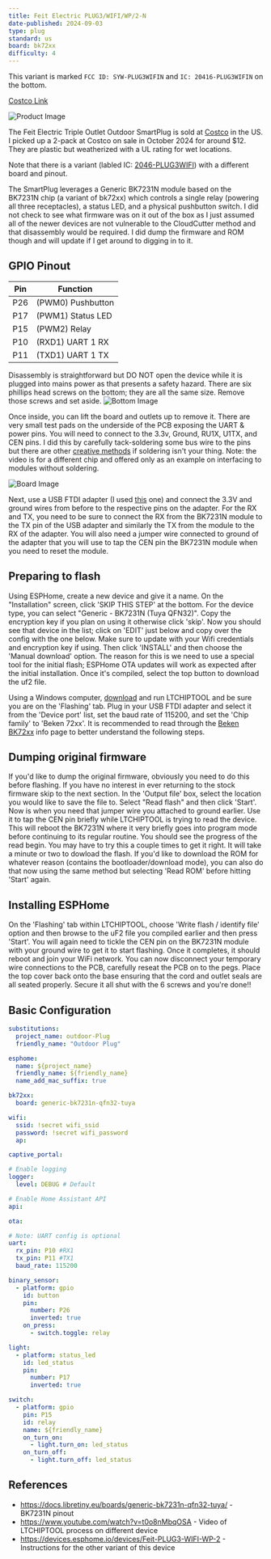 ```yaml
---
title: Feit Electric PLUG3/WIFI/WP/2-N
date-published: 2024-09-03
type: plug
standard: us
board: bk72xx
difficulty: 4
---
```


This variant is marked `FCC ID: SYW-PLUG3WIFIN` and `IC: 20416-PLUG3WIFIN` on the bottom.

[Costco Link](https://www.costco.com/feit-electric-triple-outlet-outdoor-smart-plugs-2-pack.product.4000263691.html)

![Product Image](box.jpg "Product Image")

The Feit Electric Triple Outlet Outdoor SmartPlug is sold at [Costco](https://www.costco.com/feit-electric-triple-outlet-outdoor-smart-plugs-2-pack.product.4000263691.html) in the US. I picked up a 2-pack at Costco on sale in October 2024 for around $12. They are plastic but weatherized with a UL rating for wet locations.

Note that there is a variant (labled IC: [2046-PLUG3WIFI](/devices/Feit-PLUG3-WIFI-WP-2/)) with a different board and pinout.

The SmartPlug leverages a Generic BK7231N module based on the BK7231N chip (a variant of bk72xx) which controls a single relay (powering all three receptacles), a status LED, and a physical pushbutton switch. I did not check to see what firmware was on it out of the box as I just assumed all of the newer devices are not vulnerable to the CloudCutter method and that disassembly would be required. I did dump the firmware and ROM though and will update if I get around to digging in to it.

## GPIO Pinout

| Pin | Function          |
| --- | ----------------- |
| P26 | (PWM0) Pushbutton |
| P17 | (PWM1) Status LED |
| P15 | (PWM2) Relay      |
| P10 | (RXD1) UART 1 RX  |
| P11 | (TXD1) UART 1 TX  |

Disassembly is straightforward but DO NOT open the device while it is plugged into mains power as that presents a safety hazard. There are six phillips head screws on the bottom; they are all the same size. Remove those screws and set aside.
![Bottom Image](bottom.jpg "Bottom of device")

Once inside, you can lift the board and outlets up to remove it. There are very small test pads on the underside of the PCB exposing the UART & power pins. You will need to connect to the 3.3v, Ground, RU1X, U1TX, and CEN pins. I did this by carefully tack-soldering some bus wire to the pins but there are other [creative methods](https://www.youtube.com/watch?v=t0o8nMbqOSA) if soldering isn't your thing. Note: the video is for a different chip and offered only as an example on interfacing to modules without soldering.

![Board Image](board.jpg "Bottom of board")

Next, use a USB FTDI adapter (I used [this](https://www.amazon.com/HiLetgo-FT232RL-Converter-Adapter-Breakout/dp/B00IJXZQ7C/) one) and connect the 3.3V and ground wires from before to the respective pins on the adapter. For the RX and TX, you need to be sure to connect the RX from the BK7231N module to the TX pin of the USB adapter and similarly the TX from the module to the RX of the adapter. You will also need a jumper wire connected to ground of the adapter that you will use to tap the CEN pin the BK7231N module when you need to reset the module.

## Preparing to flash

Using ESPHome, create a new device and give it a name. On the "Installation" screen, click 'SKIP THIS STEP' at the bottom. For the device type, you can select "Generic - BK7231N (Tuya QFN32)". Copy the encryption key if you plan on using it otherwise click 'skip'. Now you should see that device in the list; click on 'EDIT' just below and copy over the config with the one below. Make sure to update with your Wifi credentials and encryption key if using. Then click 'INSTALL' and then choose the 'Manual download' option. The reason for this is we need to use a special tool for the initial flash; ESPHome OTA updates will work as expected after the initial installation. Once it's compiled, select the top button to download the uf2 file.

Using a Windows computer, [download](https://github.com/libretiny-eu/ltchiptool/releases) and run LTCHIPTOOL and be sure you are on the 'Flashing' tab. Plug in your USB FTDI adapter and select it from the 'Device port' list, set the baud rate of 115200, and set the 'Chip family' to 'Beken 72xx'. It is recommended to read through the [Beken BK72xx](https://docs.libretiny.eu/docs/platform/beken-72xx/) info page to better understand the following steps.

## Dumping original firmware

If you'd like to dump the original firmware, obviously you need to do this before flashing. If you have no interest in ever returning to the stock firmware skip to the next section. In the 'Output file' box, select the location you would like to save the file to. Select "Read flash" and then click 'Start'. Now is when you need that jumper wire you attached to ground earlier. Use it to tap the CEN pin briefly while LTCHIPTOOL is trying to read the device. This will reboot the BK7231N where it very briefly goes into program mode before continuing to its regular routine. You should see the progress of the read begin. You may have to try this a couple times to get it right. It will take a minute or two to dowload the flash. If you'd like to download the ROM for whatever reason (contains the bootloader/download mode), you can also do that now using the same method but selecting 'Read ROM' before hitting 'Start' again.

## Installing ESPHome

On the 'Flashing' tab within LTCHIPTOOL, choose 'Write flash / identify file' option and then browse to the uF2 file you compiled earlier and then press 'Start'. You will again need to tickle the CEN pin on the BK7231N module with your ground wire to get it to start flashing. Once it completes, it should reboot and join your WiFi network. You can now disconnect your temporary wire connections to the PCB, carefully reseat the PCB on to the pegs. Place the top cover back onto the base ensuring that the cord and outlet seals are all seated properly. Secure it all shut with the 6 screws and you're done!!

## Basic Configuration

```yaml
substitutions:
  project_name: outdoor-Plug
  friendly_name: "Outdoor Plug"

esphome:
  name: ${project_name}
  friendly_name: ${friendly_name}
  name_add_mac_suffix: true

bk72xx:
  board: generic-bk7231n-qfn32-tuya

wifi:
  ssid: !secret wifi_ssid
  password: !secret wifi_password
  ap:

captive_portal:

# Enable logging
logger:
  level: DEBUG # Default

# Enable Home Assistant API
api:

ota:

# Note: UART config is optional
uart:
  rx_pin: P10 #RX1
  tx_pin: P11 #TX1
  baud_rate: 115200

binary_sensor:
  - platform: gpio
    id: button
    pin:
      number: P26
      inverted: true
    on_press:
      - switch.toggle: relay

light:
  - platform: status_led
    id: led_status
    pin:
      number: P17
      inverted: true

switch:
  - platform: gpio
    pin: P15
    id: relay
    name: ${friendly_name}
    on_turn_on:
      - light.turn_on: led_status
    on_turn_off:
      - light.turn_off: led_status

```

## References

- <https://docs.libretiny.eu/boards/generic-bk7231n-qfn32-tuya/> - BK7231N pinout
- <https://www.youtube.com/watch?v=t0o8nMbqOSA> - Video of LTCHIPTOOL process on different device
- <https://devices.esphome.io/devices/Feit-PLUG3-WIFI-WP-2>       - Instructions for the other variant of this device
